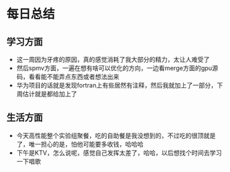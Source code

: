 # 每日总结
## 学习方面
* 这一周因为牙疼的原因，真的感觉消耗了我大部分的精力，太让人难受了
* 然后spmv方面，一遍在想有啥可以优化的方向，一边看merge方面的gpu源码，看看能不能弄点东西或者想法出来
* 华为项目的话就是发现fortran上有些居然有注释，然后我就加上了一部分，下周估计就是都给加上了
## 生活方面
* 今天高性能整个实验组聚餐，吃的自助餐是我没想到的，不过吃的很顶就是了，唯一担心的是，怕他可能要多收钱，哈哈哈
* 下午是KTV，怎么说呢，感觉自己发挥太差了，哈哈，以后想找个时间去学习一下唱歌